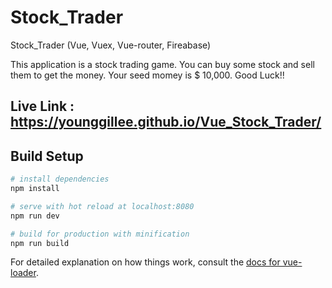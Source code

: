 # Stock_Trader

Stock_Trader (Vue, Vuex, Vue-router, Fireabase)

This application is a stock trading game. You can buy some stock and sell them to get the money.
Your seed momey is $ 10,000. Good Luck!!


## Live Link : https://younggillee.github.io/Vue_Stock_Trader/


## Build Setup

``` bash
# install dependencies
npm install

# serve with hot reload at localhost:8080
npm run dev

# build for production with minification
npm run build
```

For detailed explanation on how things work, consult the [docs for vue-loader](http://vuejs.github.io/vue-loader).
